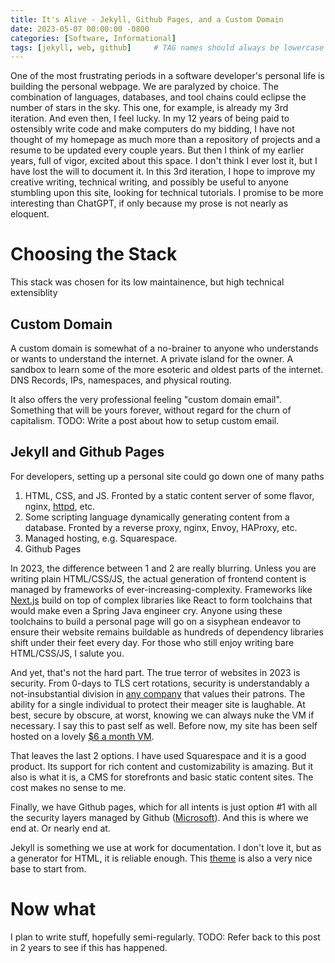 ```yaml
---
title: It's Alive - Jekyll, Github Pages, and a Custom Domain
date: 2023-05-07 00:00:00 -0800
categories: [Software, Informational]
tags: [jekyll, web, github]     # TAG names should always be lowercase
---
```


One of the most frustrating periods in a software developer's personal life is building the personal webpage. We are paralyzed by choice. The combination of languages, databases, and tool chains could eclipse the number of stars in the sky. This one, for example, is already my 3rd iteration. And even then, I feel lucky. In my 12 years of being paid to ostensibly write code and make computers do my bidding, I have not thought of my homepage as much more than a repository of projects and a resume to be updated every couple years. But then I think of my earlier years, full of vigor, excited about this space. I don't think I ever lost it, but I have lost the will to document it. In this 3rd iteration, I hope to improve my creative writing, technical writing, and possibly be useful to anyone stumbling upon this site, looking for technical tutorials. I promise to be more interesting than ChatGPT, if only because my prose is not nearly as eloquent.

# Choosing the Stack

This stack was chosen for its low maintainence, but high technical extensiblity

## Custom Domain

A custom domain is somewhat of a no-brainer to anyone who understands or wants to understand the internet. A private island for the owner. A sandbox to learn some of the more esoteric and oldest parts of the internet. DNS Records, IPs, namespaces, and physical routing. 

It also offers the very professional feeling "custom domain email". Something that will be yours forever, without regard for the churn of capitalism. TODO: Write a post about how to setup custom email.

## Jekyll and Github Pages

For developers, setting up a personal site could go down one of many paths

1. HTML, CSS, and JS. Fronted by a static content server of some flavor, nginx, [httpd](https://httpd.apache.org/), etc.
2. Some scripting language dynamically generating content from a database. Fronted by a reverse proxy, nginx, Envoy, HAProxy, etc.
3. Managed hosting, e.g. Squarespace.
4. Github Pages

In 2023, the difference between 1 and 2 are really blurring. Unless you are writing plain HTML/CSS/JS, the actual generation of frontend content is managed by frameworks of ever-increasing-complexity. Frameworks like [Next.js](https://nextjs.org/) build on top of complex libraries like React to form toolchains that would make even a Spring Java engineer cry. Anyone using these toolchains to build a personal page will go on a sisyphean endeavor to ensure their website remains buildable as hundreds of dependency libraries shift under their feet every day. For those who still enjoy writing bare HTML/CSS/JS, I salute you.

And yet, that's not the hard part. The true terror of websites in 2023 is security. From 0-days to TLS cert rotations, security is understandably a not-insubstantial division in [any company](https://en.wikipedia.org/wiki/List_of_data_breaches) that values their patrons. The ability for a single individual to protect their meager site is laughable. At best, secure by obscure, at worst, knowing we can always nuke the VM if necessary. I say this to past self as well. Before now, my site has been self hosted on a lovely [$6 a month VM](https://www.digitalocean.com/products/droplets).

That leaves the last 2 options. I have used Squarespace and it is a good product. Its support for rich content and customizability is amazing. But it also is what it is, a CMS for storefronts and basic static content sites. The cost makes no sense to me.

Finally, we have Github pages, which for all intents is just option #1 with all the security layers managed by Github ([Microsoft](https://www.theverge.com/2018/6/4/17422788/microsoft-github-acquisition-official-deal)). And this is where we end at. Or nearly end at. 

Jekyll is something we use at work for documentation. I don't love it, but as a generator for HTML, it is reliable enough. This [theme](https://chirpy.cotes.page/) is also a very nice base to start from.

# Now what

I plan to write stuff, hopefully semi-regularly. TODO: Refer back to this post in 2 years to see if this has happened.
